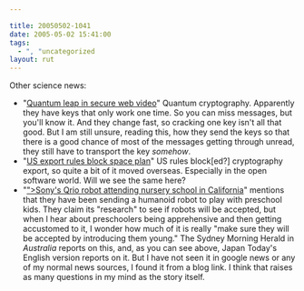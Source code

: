 ```yaml
---

title: 20050502-1041
date: 2005-05-02 15:41:00
tags:
  - ", "uncategorized
layout: rut
---
```


<p> Other science news:</p>

<ul> <li>"<a href="http://news.bbc.co.uk/2/hi/science/nature/4496893.stm">Quantum
leap in secure web video</a>" Quantum cryptography.  Apparently they
have keys that only work one time.  So you can miss messages,
but you'll know it.  And they change fast, so cracking one key
isn't all that good.  But I am still unsure, reading this, how
they send the keys so that there is a good chance of most of the
messages getting through unread, they still have to transport the
key <em>somehow</em>.</li>

<li>"<a href="http://news.bbc.co.uk/2/hi/technology/4506133.stm">US
export rules block space plan</a>" US rules block[ed?] cryptography
export, so quite a bit of it moved overseas.  Especially in the
open software world.  Will we see the same here?</li>

<li>"<a href="http://www.japantoday.com/e/?content=<?php echo
htmlentities("news&cat=4&id=335992"); ?>">Sony's Qrio robot
attending nursery school in California</a>" mentions that they
have been sending a humanoid robot to play with preschool kids.
They claim its "research" to see if robots will be
accepted, but when I hear about preschoolers being apprehensive and
then getting accustomed to it, I wonder how much of it is really
"make sure they will be accepted by introducing them young."
The Sydney Morning Herald in <em>Australia</em> reports on this,
and, as you can see above, Japan Today's English version reports
on it.  But I have not seen it in google news or any of my normal
news sources, I found it from a blog link.  I think that raises as
many questions in my mind as the story itself.</li>

</ul>

